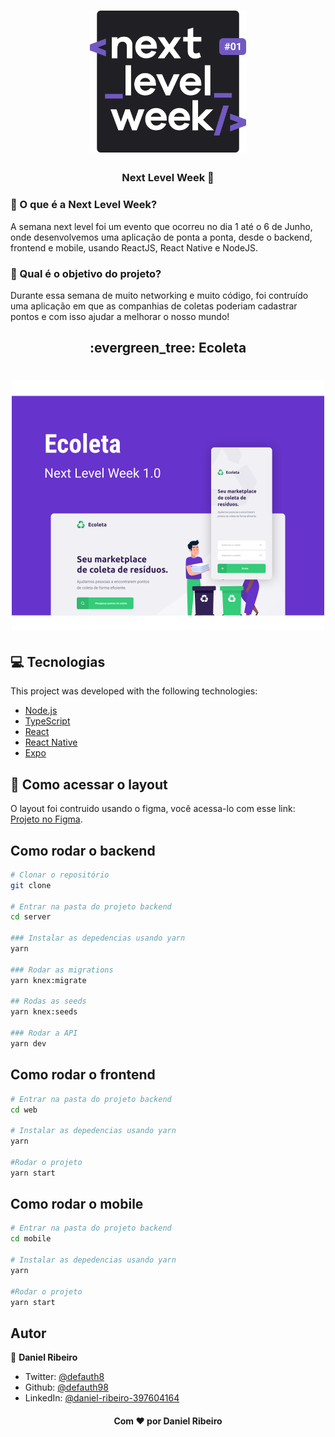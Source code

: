 <h1 align="center">
    <img alt="NextLevelWeek" title="#NextLevelWeek" src=".github/logo.svg" width="250px" />
</h1>

<h3 align="center">Next Level Week 👋</h1>

### :shrug: O que é a Next Level Week?

A semana next level foi um evento que ocorreu no dia 1 até o 6 de Junho, onde desenvolvemos uma aplicação de ponta a ponta, desde o backend, frontend e mobile, usando ReactJS, React Native e NodeJS.

### :exploding_head: Qual é o objetivo do projeto?

Durante essa semana de muito networking e muito código, foi contruído uma aplicação em que as companhias de coletas poderiam cadastrar pontos e com isso ajudar a melhorar o nosso mundo!

<h2 align="center">:evergreen_tree: Ecoleta</h2>

<h1 align="center">
    <img alt="Example" title="Example" src=".github/capa.svg" width="500px" />
</h1>

## :computer: Tecnologias

This project was developed with the following technologies:

- [Node.js][nodejs]
- [TypeScript][typescript]
- [React][reactjs]
- [React Native][rn]
- [Expo][expo]

[nodejs]: https://nodejs.org/
[typescript]: https://www.typescriptlang.org/
[expo]: https://expo.io/
[reactjs]: https://reactjs.org
[rn]: https://facebook.github.io/react-native/
[yarn]: https://yarnpkg.com/

## :file_folder: Como acessar o layout

O layout foi contruido usando o figma, você acessa-lo com esse link: [Projeto no Figma](https://www.figma.com/file/1SxgOMojOB2zYT0Mdk28lB/).

## Como rodar o backend

```sh
# Clonar o repositório
git clone

# Entrar na pasta do projeto backend
cd server

### Instalar as depedencias usando yarn
yarn

### Rodar as migrations
yarn knex:migrate

## Rodas as seeds
yarn knex:seeds

### Rodar a API
yarn dev
```

## Como rodar o frontend

```sh
# Entrar na pasta do projeto backend
cd web

# Instalar as depedencias usando yarn
yarn

#Rodar o projeto
yarn start
```

## Como rodar o mobile

```sh
# Entrar na pasta do projeto backend
cd mobile

# Instalar as depedencias usando yarn
yarn

#Rodar o projeto
yarn start
```

## Autor

👤 **Daniel Ribeiro**

- Twitter: [@defauth8](https://twitter.com/defauth8)
- Github: [@defauth98](https://github.com/defauth98)
- LinkedIn: [@daniel-ribeiro-397604164](https://linkedin.com/in/daniel-ribeiro-397604164)

<h4 align="center">Com ❤️ por Daniel Ribeiro</h3>

